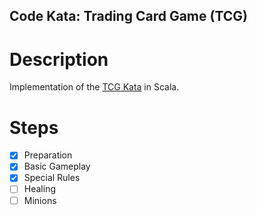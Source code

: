 ## Code Kata: Trading Card Game (TCG)

# Description

Implementation of the [TCG Kata](https://github.com/bkimminich/kata-tcg/) in Scala.

# Steps

- [x] Preparation
- [x] Basic Gameplay
- [x] Special Rules
- [ ] Healing
- [ ] Minions